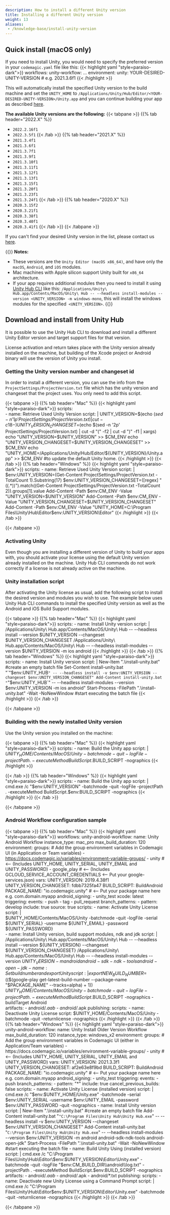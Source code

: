 ```yaml
---
description: How to install a different Unity version
title: Installing a different Unity version
weight: 13
aliases:
 - /knowledge-base/install-unity-version
---
```



## Quick install (macOS only)

If you need to install Unity, you would need to specify the preferred version in your `codemagic.yaml` file like this:
{{< highlight yaml "style=paraiso-dark">}}
workflows:
  unity-workflow:
      ...
      environment:
        unity: YOUR-DESIRED-UNITY-VERSION # e.g. 2021.3.6f1
{{< /highlight >}}

This will automatically install the specified Unity version to the build machine and set the `UNITY_HOME` to `/Applications/Unity/Hub/Editor/<YOUR-DESIRED-UNITY-VERSION>/Unity.app` and you can continue building your app as described [here](../yaml-quick-start/building-a-unity-app/).


**The available Unity versions are the following:**
{{< tabpane >}}
{{% tab header="2022.X" %}}
- `2022.2.16f1`
- `2022.3.5f1`
{{< /tab >}}
{{% tab header="2021.X" %}}
- `2021.3.4f1`
- `2021.3.6f1`
- `2021.3.7f1`
- `2021.3.9f1`
- `2021.3.10f1`
- `2021.3.11f1`
- `2021.3.12f1`
- `2021.3.13f1`
- `2021.3.15f1`
- `2021.3.20f1`
- `2021.3.23f1`
- `2021.3.24f1`
{{< /tab >}}
{{% tab header="2020.X" %}}
- `2020.3.15f2`
- `2020.3.21f1`
- `2020.3.38f1`
- `2020.3.40f1`
- `2020.3.41f1`
{{< /tab >}}
{{< /tabpane >}}

If you can't find your desired Unity version in the list, please contact us [here](https://codemagic.io/contact/).

{{<notebox>}}
**Notes:**
- These versions are the `Unity Editor (macOS x86_64)`, and have only the `macOS`, `Android`, and `iOS` modules.
- Mac machines with Apple silicon support Unity built for `x86_64` architecture.
- If your app requires additional modules then you need to install it using [Unity Hub CLI](./-others/install-unity-version/#unity-installation-script) like this: `/Applications/Unity\ Hub.app/Contents/MacOS/Unity\ Hub -- --headless install-modules --version <UNITY_VERSION> -m windows-mono`, this will install the windows modules for the specified` <UNITY_VERSION>`.
{{</notebox>}}

## Download and install from Unity Hub
It is possible to use the Unity Hub CLI to download and install a different Unity Editor version and target support files for that version. 

License activation and return takes place with the Unity version already installed on the machine, but building of the Xcode project or Android binary will use the version of Unity you install. 


### Getting the Unity version number and changeset id

In order to install a different version, you can use the info from the `ProjectSettings/ProjectVersion.txt` file which has the unity version and changeset that the project uses.
You only need to add this script.

{{< tabpane >}}
{{% tab header="Mac" %}}
{{< highlight yaml "style=paraiso-dark">}}
    scripts:  
      - name: Retrieve Used Unity Version
        script: | 
          UNITY_VERSION=$(echo $(sed -n '1p' ProjectSettings/ProjectVersion.txt) | cut -c 18-)
          UNITY_VERSION_CHANGESET=$(echo $(sed -n '2p' ProjectSettings/ProjectVersion.txt) | cut -d "(" -f2 | cut -d ")" -f1 | xargs)
          echo "UNITY_VERSION=$UNITY_VERSION" >> $CM_ENV
          echo "UNITY_VERSION_CHANGESET=$UNITY_VERSION_CHANGESET" >> $CM_ENV
          echo "UNITY_HOME=/Applications/Unity/Hub/Editor/${UNITY_VERSION}/Unity.app" >> $CM_ENV #to update the default Unity home.
{{< /highlight >}}
{{< /tab >}}
{{% tab header="Windows" %}}
{{< highlight yaml "style=paraiso-dark">}}
    scripts: 
      - name: Retrieve Used Unity Version
        script: | 
          $env:UNITY_VERSION=(Get-Content ProjectSettings/ProjectVersion.txt -TotalCount 1).Substring(17)
          $env:UNITY_VERSION_CHANGESET=([regex] "\((.*)\)").match((Get-Content ProjectSettings/ProjectVersion.txt -TotalCount 2)).groups[1].value
          Add-Content -Path $env:CM_ENV -Value "UNITY_VERSION=$UNITY_VERSION"
          Add-Content -Path $env:CM_ENV -Value "UNITY_VERSION_CHANGESET=$UNITY_VERSION_CHANGESET"
          Add-Content -Path $env:CM_ENV -Value "UNITY_HOME=C:\Program Files\Unity\Hub\Editor\$env:UNITY_VERSION\Editor"
{{< /highlight >}}
{{< /tab >}}


{{< /tabpane >}}

### Activating Unity
Even though you are installing a different version of Unity to build your apps with, you should activate your license using the default Unity version already installed on the machine. Unity Hub CLI commands do not work correctly if a license is not already active on the machine.


### Unity installation script
After activating the Unity license as usual, add the following script to install the desired version and modules you wish to use. The example below uses Unity Hub CLI commands to install the specified Unity version as well as the Android and iOS Build Support modules.

{{< tabpane >}}
{{% tab header="Mac" %}}
{{< highlight yaml "style=paraiso-dark">}}
  scripts: 
    - name: Install Unity version
      script: |  
        /Applications/Unity\ Hub.app/Contents/MacOS/Unity\ Hub -- --headless install --version $UNITY_VERSION --changeset $UNITY_VERSION_CHANGESET 
        /Applications/Unity\ Hub.app/Contents/MacOS/Unity\ Hub -- --headless install-modules --version $UNITY_VERSION -m ios android 
{{< /highlight >}}
{{< /tab >}}
{{% tab header="Windows" %}}
{{< highlight yaml "style=paraiso-dark">}}
  scripts: 
    - name: Install Unity version
      script: |  
        New-Item ".\install-unity.bat" #create an empty batch file
        Set-Content install-unity.bat "`"$env:UNITY_HUB`" -- --headless install -v $env:UNITY_VERSION --changeset $env:UNITY_VERSION_CHANGESET"
        Add-Content install-unity.bat "`"$env:UNITY_HUB`" -- --headless install-modules --version $env:UNITY_VERSION -m ios android"
        Start-Process -FilePath ".\install-unity.bat" -Wait -NoNewWindow #start executing the batch file
{{< /highlight >}}
{{< /tab >}}

{{< /tabpane >}}


### Building with the newly installed Unity version

Use the Unity version you installed on the machine:

{{< tabpane >}}
{{% tab header="Mac" %}}
{{< highlight yaml "style=paraiso-dark">}}
  scripts:
    - name: Build the Unity app
      script: |  
        $UNITY_HOME/Contents/MacOS/Unity -batchmode -quit -logFile -projectPath . -executeMethod BuildScript.$BUILD_SCRIPT -nographics
{{< /highlight >}}

{{< /tab >}}
{{% tab header="Windows" %}}
{{< highlight yaml "style=paraiso-dark">}}
  scripts:
    - name: Build the Unity app
      script: |  
        cmd.exe /c "$env:UNITY_VERSION" -batchmode -quit -logFile -projectPath . -executeMethod BuildScript.$env:BUILD_SCRIPT -nographics
{{< /highlight >}}
{{< /tab >}}

{{< /tabpane >}}

### Android Workflow configuration sample
{{< tabpane >}}
{{% tab header="Mac" %}}
{{< highlight yaml "style=paraiso-dark">}}
workflows:
  unity-android-workflow:
      name: Unity Android Workflow
      instance_type: mac_pro
      max_build_duration: 120
      environment:
        groups:
          # Add the group environment variables in Codemagic UI (in Application or Team variables) - https://docs.codemagic.io/variables/environment-variable-groups/
          - unity # <-- (Includes UNITY_HOME, UNITY_SERIAL, UNITY_EMAIL and UNITY_PASSWORD)
          - google_play # <-- (Includes GCLOUD_SERVICE_ACCOUNT_CREDENTIALS <-- Put your google-services.json)
        vars:
          UNITY_VERSION: 2019.4.38f1
          UNITY_VERSION_CHANGESET: fdbb7325fa47
          BUILD_SCRIPT: BuildAndroid
          PACKAGE_NAME: "io.codemagic.unity" # <-- Put your package name here e.g. com.domain.myapp
        android_signing:
        - unity_test
        xcode: latest
      triggering:
        events:
          - push
          - tag
          - pull_request
        branch_patterns:
          - pattern: develop
            include: true
            source: true
      scripts:
        - name: Activate Unity License
          script: |  
            $UNITY_HOME/Contents/MacOS/Unity -batchmode -quit -logFile -serial ${UNITY_SERIAL} -username ${UNITY_EMAIL} -password ${UNITY_PASSWORD}      
        - name: Install Unity version, build support modules, ndk and jdk
          script: |  
            /Applications/Unity\ Hub.app/Contents/MacOS/Unity\ Hub -- --headless install --version ${UNITY_VERSION} --changeset ${UNITY_VERSION_CHANGESET}
            /Applications/Unity\ Hub.app/Contents/MacOS/Unity\ Hub -- --headless install-modules --version ${UNITY_VERSION} -m android android-sdk-ndk-tools android-open-jdk          
        - name: Set build number and export Unity
          script: | 
            export NEW_BUILD_NUMBER=$(($(google-play get-latest-build-number --package-name "$PACKAGE_NAME" --tracks=alpha) + 1))
            $UNITY_HOME/Contents/MacOS/Unity -batchmode -quit -logFile -projectPath . -executeMethod BuildScript.$BUILD_SCRIPT -nographics -buildTarget Android      
      artifacts:
        - android/*.aab
        - android/*.apk
      publishing:
        scripts:
          - name: Deactivate Unity License
            script: $UNITY_HOME/Contents/MacOS/Unity -batchmode -quit -returnlicense -nographics
{{< /highlight >}}
{{< /tab >}}
{{% tab header="Windows" %}}
{{< highlight yaml "style=paraiso-dark">}}
 unity-android-workflow:
    name: Unity Install Older Version Workflow
    max_build_duration: 120
    instance_type: windows_x2
    environment:
      groups:
        # Add the group environment variables in Codemagic UI (either in Application/Team variables) - https://docs.codemagic.io/variables/environment-variable-groups/
        - unity # <-- (Includes UNITY_HOME, UNITY_SERIAL, UNITY_EMAIL and UNITY_PASSWORD)
      vars:
        UNITY_VERSION: 2021.3.3f1
        UNITY_VERSION_CHANGESET: af2e63e8f9bd
        BUILD_SCRIPT: BuildAndroid
        PACKAGE_NAME: "io.codemagic.unity" # <-- Put your package name here e.g. com.domain.myapp
      android_signing:
        - unity_test
    triggering:
      events:
        - push
      branch_patterns:
        - pattern: "*"
          include: true
      cancel_previous_builds: false
    scripts:
      - name: Activate Unity License (installed version)
        script: | 
          cmd.exe /c "$env:$UNITY_HOME/Unity.exe" -batchmode -serial $env:UNITY_SERIAL -username $env:UNITY_EMAIL -password $env:UNITY_PASSWORD -quit -nographics
      - name: Install Unity version
        script: | 
          New-Item ".\install-unity.bat" #create an empty batch file
          Add-Content install-unity.bat "`"C:\Program Files\Unity Hub\Unity Hub.exe`" -- --headless install -v $env:UNITY_VERSION --changeset $env:UNITY_VERSION_CHANGESET"
          Add-Content install-unity.bat "`C:\Program Files\Unity Hub\Unity Hub.exe`" -- --headless install-modules --version $env:UNITY_VERSION -m android android-sdk-ndk-tools android-open-jdk"
          Start-Process -FilePath ".\install-unity.bat" -Wait -NoNewWindow #start executing the batch file
      - name: Build Unity Using (installed version)
        script: | 
          cmd.exe /c "C:\Program Files\Unity\Hub\Editor\$env:$UNITY_VERSION\Editor\Unity.exe" -batchmode -quit -logFile "$env:CM_BUILD_DIR\\android\\log.txt" -projectPath . -executeMethod BuildScript.$env:BUILD_SCRIPT -nographics
    artifacts:
      - android/*.aab
      - android/*.apk
      - android/*.txt
    publishing:
      scripts:
        - name: Deactivate new Unity License using a Command Prompt
          script: | 
            cmd.exe /c "C:\Program Files\Unity\Hub\Editor\$env:$UNITY_VERSION\Editor\Unity.exe" -batchmode -quit -returnlicense -nographics 
{{< /highlight >}}
{{< /tab >}}

{{< /tabpane >}}
